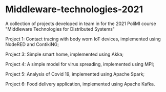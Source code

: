 # Middleware-technologies-2021
A collection of projects developed in team in for the 2021 PoliMI course "Middleware Technologies for Distributed Systems"

Project 1: Contact tracing with body worn IoT devices, implemented using NodeRED and ContikiNG;

Project 3: Simple smart home, implemented using Akka;

Project 4: A simple model for virus spreading, implemented using MPI;

Project 5: Analysis of Covid 19, implemented using Apache Spark;

Project 6: Food delivery application, implemented using Apache Kafka.
